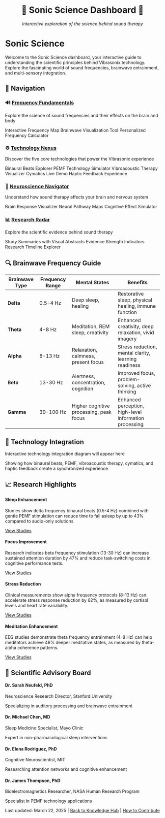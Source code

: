 <div align="center">
  <h1>🧠 Sonic Science Dashboard 🧠</h1>
  <p><em>Interactive exploration of the science behind sound therapy</em></p>
</div>

# Sonic Science

Welcome to the Sonic Science dashboard, your interactive guide to understanding the scientific principles behind Vibrasonix technology. Explore the fascinating world of sound frequencies, brainwave entrainment, and multi-sensory integration.

## 🧭 Navigation

<div class="dashboard-grid">
  <div class="dashboard-card">
    <h3>🔊 <a href="frequency-fundamentals/index.md">Frequency Fundamentals</a></h3>
    <p>Explore the science of sound frequencies and their effects on the brain and body</p>
    <div class="card-features">
      <span class="feature">Interactive Frequency Map</span>
      <span class="feature">Brainwave Visualization Tool</span>
      <span class="feature">Personalized Frequency Calculator</span>
    </div>
  </div>
  
  <div class="dashboard-card">
    <h3>⚙️ <a href="technology-nexus/index.md">Technology Nexus</a></h3>
    <p>Discover the five core technologies that power the Vibrasonix experience</p>
    <div class="card-features">
      <span class="feature">Binaural Beats Explorer</span>
      <span class="feature">PEMF Technology Simulator</span>
      <span class="feature">Vibroacoustic Therapy Visualizer</span>
      <span class="feature">Cymatics Live Demo</span>
      <span class="feature">Haptic Feedback Experience</span>
    </div>
  </div>
  
  <div class="dashboard-card">
    <h3>🧠 <a href="neuroscience-navigator/index.md">Neuroscience Navigator</a></h3>
    <p>Understand how sound therapy affects your brain and nervous system</p>
    <div class="card-features">
      <span class="feature">Brain Response Visualizer</span>
      <span class="feature">Neural Pathway Maps</span>
      <span class="feature">Cognitive Effect Simulator</span>
    </div>
  </div>
  
  <div class="dashboard-card">
    <h3>📊 <a href="research-radar/index.md">Research Radar</a></h3>
    <p>Explore the scientific evidence behind sound therapy</p>
    <div class="card-features">
      <span class="feature">Study Summaries with Visual Abstracts</span>
      <span class="feature">Evidence Strength Indicators</span>
      <span class="feature">Research Timeline Explorer</span>
    </div>
  </div>
</div>

## 🔍 Brainwave Frequency Guide

<div class="frequency-table">
  <table>
    <thead>
      <tr>
        <th>Brainwave Type</th>
        <th>Frequency Range</th>
        <th>Mental States</th>
        <th>Benefits</th>
      </tr>
    </thead>
    <tbody>
      <tr>
        <td><strong>Delta</strong></td>
        <td>0.5-4 Hz</td>
        <td>Deep sleep, healing</td>
        <td>Restorative sleep, physical healing, immune function</td>
      </tr>
      <tr>
        <td><strong>Theta</strong></td>
        <td>4-8 Hz</td>
        <td>Meditation, REM sleep, creativity</td>
        <td>Enhanced creativity, deep relaxation, vivid imagery</td>
      </tr>
      <tr>
        <td><strong>Alpha</strong></td>
        <td>8-13 Hz</td>
        <td>Relaxation, calmness, present focus</td>
        <td>Stress reduction, mental clarity, learning readiness</td>
      </tr>
      <tr>
        <td><strong>Beta</strong></td>
        <td>13-30 Hz</td>
        <td>Alertness, concentration, cognition</td>
        <td>Improved focus, problem-solving, active thinking</td>
      </tr>
      <tr>
        <td><strong>Gamma</strong></td>
        <td>30-100 Hz</td>
        <td>Higher cognitive processing, peak focus</td>
        <td>Enhanced perception, high-level information processing</td>
      </tr>
    </tbody>
  </table>
</div>

## 🧪 Technology Integration

<div class="integration-diagram">
  <div class="diagram-placeholder">
    <!-- Placeholder for interactive diagram showing how the five technologies work together -->
    <p>Interactive technology integration diagram will appear here</p>
    <p>Showing how binaural beats, PEMF, vibroacoustic therapy, cymatics, and haptic feedback create a synchronized experience</p>
  </div>
</div>

## 📈 Research Highlights

<div class="research-highlights">
  <div class="research-card">
    <h4>Sleep Enhancement</h4>
    <p>Studies show delta frequency binaural beats (0.5-4 Hz) combined with gentle PEMF stimulation can reduce time to fall asleep by up to 43% compared to audio-only solutions.</p>
    <a href="../research-observatory/evidence-explorer/sleep-studies.md">View Studies</a>
  </div>
  
  <div class="research-card">
    <h4>Focus Improvement</h4>
    <p>Research indicates beta frequency stimulation (13-30 Hz) can increase sustained attention duration by 47% and reduce task-switching costs in cognitive performance tests.</p>
    <a href="../research-observatory/evidence-explorer/focus-studies.md">View Studies</a>
  </div>
  
  <div class="research-card">
    <h4>Stress Reduction</h4>
    <p>Clinical measurements show alpha frequency protocols (8-13 Hz) can accelerate stress response reduction by 62%, as measured by cortisol levels and heart rate variability.</p>
    <a href="../research-observatory/evidence-explorer/stress-studies.md">View Studies</a>
  </div>
  
  <div class="research-card">
    <h4>Meditation Enhancement</h4>
    <p>EEG studies demonstrate theta frequency entrainment (4-8 Hz) can help meditators achieve 49% deeper meditative states, as measured by theta-alpha coherence patterns.</p>
    <a href="../research-observatory/evidence-explorer/meditation-studies.md">View Studies</a>
  </div>
</div>

## 🔬 Scientific Advisory Board

<div class="advisor-profiles">
  <div class="advisor-card">
    <h4>Dr. Sarah Neufeld, PhD</h4>
    <p>Neuroscience Research Director, Stanford University</p>
    <p>Specializing in auditory processing and brainwave entrainment</p>
  </div>
  
  <div class="advisor-card">
    <h4>Dr. Michael Chen, MD</h4>
    <p>Sleep Medicine Specialist, Mayo Clinic</p>
    <p>Expert in non-pharmacological sleep interventions</p>
  </div>
  
  <div class="advisor-card">
    <h4>Dr. Elena Rodriguez, PhD</h4>
    <p>Cognitive Neuroscientist, MIT</p>
    <p>Researching attention networks and cognitive enhancement</p>
  </div>
  
  <div class="advisor-card">
    <h4>Dr. James Thompson, PhD</h4>
    <p>Bioelectromagnetics Researcher, NASA Human Research Program</p>
    <p>Specialist in PEMF technology applications</p>
  </div>
</div>

<div class="dashboard-footer">
  <p>Last updated: March 22, 2025 | <a href="../index.md">Back to Knowledge Hub</a> | <a href="../contribute.md">How to Contribute</a></p>
</div>

<!-- Note: This dashboard layout would be enhanced with CSS and JavaScript in a real implementation -->
